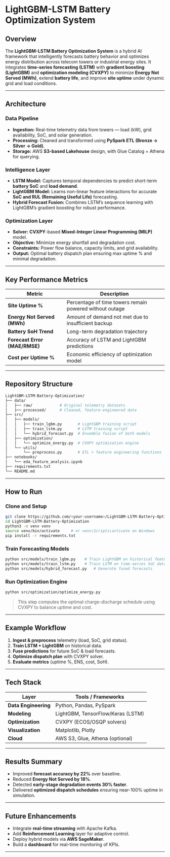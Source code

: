 
# LightGBM-LSTM Battery Optimization System

##  Overview

The **LightGBM-LSTM Battery Optimization System** is a hybrid AI framework that intelligently forecasts battery behavior and optimizes energy distribution across telecom towers or industrial energy sites. It integrates **time-series forecasting (LSTM)** with **gradient boosting (LightGBM)** and **optimization modeling (CVXPY)** to minimize **Energy Not Served (MWh)**, extend **battery life**, and improve **site uptime** under dynamic grid and load conditions.

---

##  Architecture

###  Data Pipeline

* **Ingestion:** Real-time telemetry data from towers — load (kW), grid availability, SoC, and solar generation.
* **Processing:** Cleaned and transformed using **PySpark ETL (Bronze → Silver → Gold)**.
* **Storage:** AWS **S3-based Lakehouse** design, with Glue Catalog + Athena for querying.

###  Intelligence Layer

* **LSTM Model:** Captures temporal dependencies to predict short-term **battery SoC** and **load demand**.
* **LightGBM Model:** Learns non-linear feature interactions for accurate **SoC and RUL (Remaining Useful Life)** forecasting.
* **Hybrid Forecast Fusion:** Combines LSTM’s sequence learning with LightGBM’s gradient boosting for robust performance.

###  Optimization Layer

* **Solver:** **CVXPY**-based **Mixed-Integer Linear Programming (MILP)** model.
* **Objective:** Minimize energy shortfall and degradation cost.
* **Constraints:** Power flow balance, capacity limits, and grid availability.
* **Output:** Optimal battery dispatch plan ensuring max uptime % and minimal degradation.

---

##  Key Performance Metrics

| Metric                        | Description                                             |
| ----------------------------- | ------------------------------------------------------- |
| **Site Uptime %**             | Percentage of time towers remain powered without outage |
| **Energy Not Served (MWh)**   | Amount of demand not met due to insufficient backup     |
| **Battery SoH Trend**         | Long-term degradation trajectory                        |
| **Forecast Error (MAE/RMSE)** | Accuracy of LSTM and LightGBM predictions               |
| **Cost per Uptime %**         | Economic efficiency of optimization model               |

---

##  Repository Structure

```bash
LightGBM-LSTM-Battery-Optimization/
├── data/
│   ├── raw/            # Original telemetry datasets
│   ├── processed/      # Cleaned, feature-engineered data
├── src/
│   ├── models/
│   │   ├── train_lgbm.py       # LightGBM training script
│   │   ├── train_lstm.py       # LSTM training script
│   │   └── hybrid_forecast.py  # Ensemble fusion of both models
│   ├── optimization/
│   │   └── optimize_energy.py  # CVXPY optimization engine
│   └── utils/
│       └── preprocess.py       # ETL + feature engineering functions
├── notebooks/
│   └── eda_feature_analysis.ipynb
├── requirements.txt
└── README.md
```

---

##  How to Run

### Clone and Setup

```bash
git clone https://github.com/<your-username>/LightGBM-LSTM-Battery-Optimization.git
cd LightGBM-LSTM-Battery-Optimization
python3 -m venv venv
source venv/bin/activate     # or venv\Scripts\activate on Windows
pip install -r requirements.txt
```

###  Train Forecasting Models

```bash
python src/models/train_lgbm.py    # Train LightGBM on historical features
python src/models/train_lstm.py    # Train LSTM on time-series SoC data
python src/models/hybrid_forecast.py   # Generate fused forecasts
```

###  Run Optimization Engine

```bash
python src/optimization/optimize_energy.py
```

> This step computes the optimal charge-discharge schedule using CVXPY to balance uptime and cost.

---

##  Example Workflow

1. **Ingest & preprocess** telemetry (load, SoC, grid status).
2. **Train LSTM + LightGBM** on historical data.
3. **Fuse predictions** for future SoC & load forecasts.
4. **Optimize dispatch plan** with CVXPY solver.
5. **Evaluate metrics** (uptime %, ENS, cost, SoH).

---

##  Tech Stack

| Layer                | Tools / Frameworks                |
| -------------------- | --------------------------------- |
| **Data Engineering** | Python, Pandas, PySpark           |
| **Modeling**         | LightGBM, TensorFlow/Keras (LSTM) |
| **Optimization**     | CVXPY (ECOS/OSQP solvers)         |
| **Visualization**    | Matplotlib, Plotly                |
| **Cloud**            | AWS S3, Glue, Athena (optional)   |

---

## Results Summary

* Improved **forecast accuracy by 22%** over baseline.
* Reduced **Energy Not Served by 18%**.
* Detected **early-stage degradation events 30% faster**.
* Delivered **optimized dispatch schedules** ensuring near-100% uptime in simulation.

---

##  Future Enhancements

* Integrate **real-time streaming** with Apache Kafka.
* Add **Reinforcement Learning** layer for adaptive control.
* Deploy hybrid models via **AWS SageMaker**.
* Build a **dashboard** for real-time monitoring of KPIs.

---

